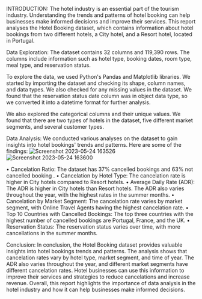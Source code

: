 INTRODUCTION: The hotel industry is an essential part of the tourism industry. Understanding the trends and patterns of hotel booking can help businesses make informed decisions and improve their services. This report analyses the Hotel Booking dataset, which contains information about hotel bookings from two different hotels, a City hotel, and a Resort hotel, located in Portugal.

Data Exploration: The dataset contains 32 columns and 119,390 rows. The columns include information such as hotel type, booking dates, room type, meal type, and reservation status.

To explore the data, we used Python's Pandas and Matplotlib libraries. We started by importing the dataset and checking its shape, column names, and data types. We also checked for any missing values in the dataset. We found that the reservation status date column was in object data type, so we converted it into a datetime format for further analysis.

We also explored the categorical columns and their unique values. We found that there are two types of hotels in the dataset, five different market segments, and several customer types.


Data Analysis: We conducted various analyses on the dataset to gain insights into hotel bookings' trends and patterns.
Here are some of the findings:
![Screenshot 2023-05-24 163526](https://github.com/shruti2702/myportfolio/assets/130688987/a2b5711f-4f18-4899-b5ba-fd77922778bd)
![Screenshot 2023-05-24 163600](https://github.com/shruti2702/myportfolio/assets/130688987/007ea4d4-0928-4405-ac2f-a5edb8c53c35)

•	Cancelation Ratio: The dataset has 37% cancelled bookings and 63% not cancelled booking    . 
•	Cancelation by Hotel Type: The cancelation rate is higher in City hotels compared to Resort hotels.
•	Average Daily Rate (ADR): The ADR is higher in City hotels than Resort hotels. The ADR also varies throughout the year, with the highest rates in the summer months.
•	Cancelation by Market Segment: The cancelation rate varies by market segment, with Online Travel Agents having the highest cancelation rate.
•	Top 10 Countries with Cancelled Bookings: The top three countries with the highest number of cancelled bookings are Portugal, France, and the UK.
•	Reservation Status: The reservation status varies over time, with more cancellations in the summer months.


Conclusion: In conclusion, the Hotel Booking dataset provides valuable insights into hotel bookings trends and patterns. The analysis shows that cancelation rates vary by hotel type, market segment, and time of year. The ADR also varies throughout the year, and different market segments have different cancelation rates. Hotel businesses can use this information to improve their services and strategies to reduce cancelations and increase revenue.
Overall, this report highlights the importance of data analysis in the hotel industry and how it can help businesses make informed decisions.
